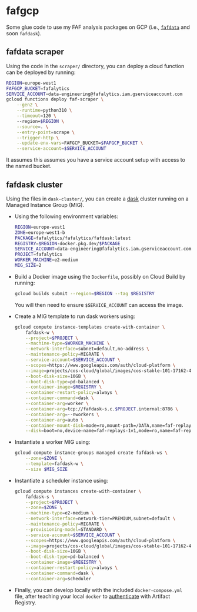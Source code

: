 # fafgcp

Some glue code to use my FAF analysis packages on GCP (i.e., [`fafdata`](https://github.com/yaniv-aknin/fafdata) and soon `fafdask`).

## fafdata scraper

Using the code in the `scraper/` directory, you can deploy a cloud function can be deployed by running:
```bash
REGION=europe-west1
FAFGCP_BUCKET=fafalytics
SERVICE_ACCOUNT=data-engineering@fafalytics.iam.gserviceaccount.com
gcloud functions deploy faf-scraper \
    --gen2 \
    --runtime=python310 \
    --timeout=120 \   
    --region=$REGION \
    --source=. \
    --entry-point=scrape \
    --trigger-http \
    --update-env-vars=FAFGCP_BUCKET=$FAFGCP_BUCKET \
    --service-account=$SERVICE_ACCOUNT
```

It assumes this assumes you have a service account setup with access to the named bucket.

## fafdask cluster

Using the files in `dask-cluster/`, you can create a [dask](http://dask.org) cluster running on a Managed Instance Group (MIG).

* Using the following environment variables:

    ```bash
    REGION=europe-west1
    ZONE=europe-west1-b
    PACKAGE=fafalytics/fafalytics/fafdask:latest
    REGISTRY=$REGION-docker.pkg.dev/$PACKAGE
    SERVICE_ACCOUNT=data-engineering@fafalytics.iam.gserviceaccount.com
    PROJECT=fafalytics
    WORKER_MACHINE=e2-medium
    MIG_SIZE=2
    ```

* Build a Docker image using the `Dockerfile`, possibly on Cloud Build by running:

    ```bash
    gcloud builds submit --region=$REGION --tag $REGISTRY
    ```

    You will then need to ensure `$SERVICE_ACCOUNT` can access the image.

* Create a MIG template to run dask workers using:

    ```bash
    gcloud compute instance-templates create-with-container \
        fafdask-w \
        --project=$PROJECT \
        --machine-type=$WORKER_MACHINE \
        --network-interface=subnet=default,no-address \
        --maintenance-policy=MIGRATE \
        --service-account=$SERVICE_ACCOUNT \
        --scopes=https://www.googleapis.com/auth/cloud-platform \
        --image=projects/cos-cloud/global/images/cos-stable-101-17162-40-56 \
        --boot-disk-size=10GB \
        --boot-disk-type=pd-balanced \
        --container-image=$REGISTRY \
        --container-restart-policy=always \
        --container-command=dask \
        --container-arg=worker \
        --container-arg=tcp://fafdask-s.c.$PROJECT.internal:8786 \
        --container-arg=--nworkers \
        --container-arg=auto \
        --container-mount-disk=mode=ro,mount-path=/DATA,name=faf-replays-1v1,partition=1 \
        --disk=boot=no,device-name=faf-replays-1v1,mode=ro,name=faf-replays-1v1
    ```

* Instantiate a worker MIG using:

    ```bash
    gcloud compute instance-groups managed create fafdask-ws \
        --zone=$ZONE \
        --template=fafdask-w \
        --size $MIG_SIZE
    ```

* Instantiate a scheduler instance using:

    ```bash
    gcloud compute instances create-with-container \
        fafdask-s \
        --project=$PROJECT \
        --zone=$ZONE \
        --machine-type=e2-medium \
        --network-interface=network-tier=PREMIUM,subnet=default \
        --maintenance-policy=MIGRATE \
        --provisioning-model=STANDARD \
        --service-account=$SERVICE_ACCOUNT \
        --scopes=https://www.googleapis.com/auth/cloud-platform \
        --image=projects/cos-cloud/global/images/cos-stable-101-17162-40-56 \
        --boot-disk-size=10GB \
        --boot-disk-type=pd-balanced \
        --container-image=$REGISTRY \
        --container-restart-policy=always \
        --container-command=dask \
        --container-arg=scheduler
    ```

* Finally, you can develop locally with the included `docker-compose.yml` file, after teaching your local `docker` to [authenticate](https://cloud.google.com/artifact-registry/docs/docker/authentication) with Artifact Registry.
